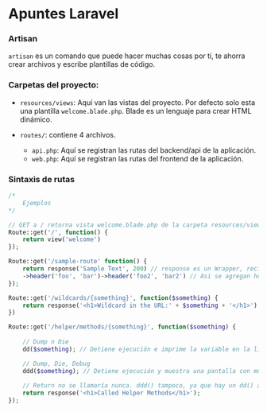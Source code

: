 # Apuntes Laravel

### Artisan
`artisan` es un comando que puede hacer muchas cosas por tí, te ahorra crear archivos y escribe plantillas de código. 

### Carpetas del proyecto:
- `resources/views`: Aquí van las vistas del proyecto. Por defecto solo esta una plantilla `welcome.blade.php`. Blade es un lenguaje para crear HTML dinámico.

- `routes/`: contiene 4 archivos.
    - `api.php`: Aquí se registran las rutas del backend/api de la aplicación.
    - `web.php`: Aquí se registran las rutas del frontend de la aplicación.

### Sintaxis de rutas

```php
/*
    Ejemplos
*/

// GET a / retorna vista welcome.blade.php de la carpeta resources/views
Route::get('/', function() {
    return view('welcome') 
});

Route::get('/sample-route' function() {
    return response('Sample Text', 200) // response es un Wrapper, recibe body de la respuesta y el statusCode
    ->header('foo', 'bar')->header('foo2', 'bar2') // Asi se agregan headers
});

Route::get('/wildcards/{something}', function($something) {
    return response('<h1>Wildcard in the URL:' + $something + '</h1>')
})

Route::get('/helper/methods/{something}', function($something) {
    
    // Dump n Die
    dd($something); // Detiene ejecución e imprime la variable en la linea

    // Dump, Die, Debug
    ddd($something); // Detiene ejecución y muestra una pantalla con mucha info de Debug
    
    // Return no se llamaría nunca. ddd() tampoco, ya que hay un dd() antes
    return response('<h1>Called Helper Methods</h1>');
});

```